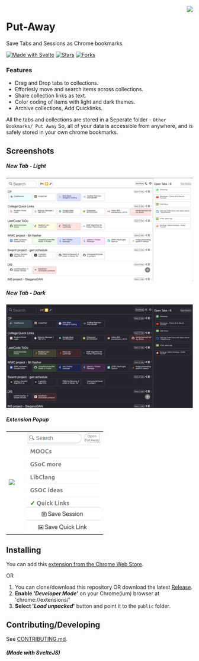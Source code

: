 <img src="./public/images/logo128.png" align="right">

# Put-Away

Save Tabs and Sessions as Chrome bookmarks.

[![Made with Svelte](https://img.shields.io/static/v1?label=Made%20with&message=SvelteJS&color=red&logo=svelte)](https://svelte.dev/)
[![Stars](https://img.shields.io/github/stars/mannprerak2/putaway?logo=github&style=flat&color=green)](https://github.com/mannprerak2/nearby_connections)
[![Forks](https://img.shields.io/github/forks/mannprerak2/putaway?logo=github&style=flat&color=purple)](https://github.com/mannprerak2/nearby_connections)

### Features
- Drag and Drop tabs to collections.
- Efforlesly move and search items across collections.
- Share collection links as text.
- Color coding of items with light and dark themes.
- Archive collections, Add Quicklinks.

All the tabs and collections are stored in a Seperate folder - `Other Bookmarks/ Put Away`
So, all of your data is accessible from anywhere,
and is safely stored in your own chrome bookmarks.

## Screenshots
##### New Tab - Light
<img src="./screenshots/new-tab.png" alt="Light Theme">

##### New Tab - Dark
<img src="./screenshots/new-tab-dark.png" alt="Dark Theme">

##### Extension Popup
<table>
    <td><img src="./screenshots/popup-empty.png" width="200px"></td>
    <td>&nbsp</td>
    <td><img src="./screenshots/popup.png" width="200px"></td>
</table>

## Installing
You can add this [extension from the Chrome Web Store](https://chrome.google.com/webstore/detail/putaway-tab-management/fkfhaaminmefilpjiapgokmlbjfokafa/).

OR

1. You can clone/download this repository OR download the latest [Release](https://github.com/mannprerak2/putaway/releases).
2. **Enable '_Developer Mode_'** on your Chrome(ium) browser at 'chrome://extensions/'
3. **Select '_Load unpacked_'** button and point it to the `public` folder.

## Contributing/Developing

See [CONTRIBUTING.md](./CONTRIBUTING.md).

##### (Made with SvelteJS)
